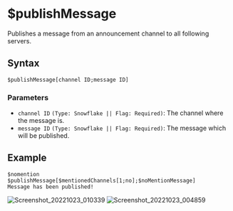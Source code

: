 # $publishMessage
Publishes a message from an announcement channel to all following servers.

## Syntax
```
$publishMessage[channel ID;message ID]
```

### Parameters 
- `channel ID` `(Type: Snowflake || Flag: Required)`: The channel where the message is.
- `message ID` `(Type: Snowflake || Flag: Required)`: The message which will be published.

## Example
```
$nomention
$publishMessage[$mentionedChannels[1;no];$noMentionMessage]
Message has been published!
```

![Screenshot_20221023_010339](https://user-images.githubusercontent.com/95774950/197359418-650ef696-0947-4082-81a2-212396d165eb.png)
![Screenshot_20221023_004859](https://user-images.githubusercontent.com/95774950/197359045-95cd01bd-d7af-42bb-bfa3-7d0c0d7bad14.png)
